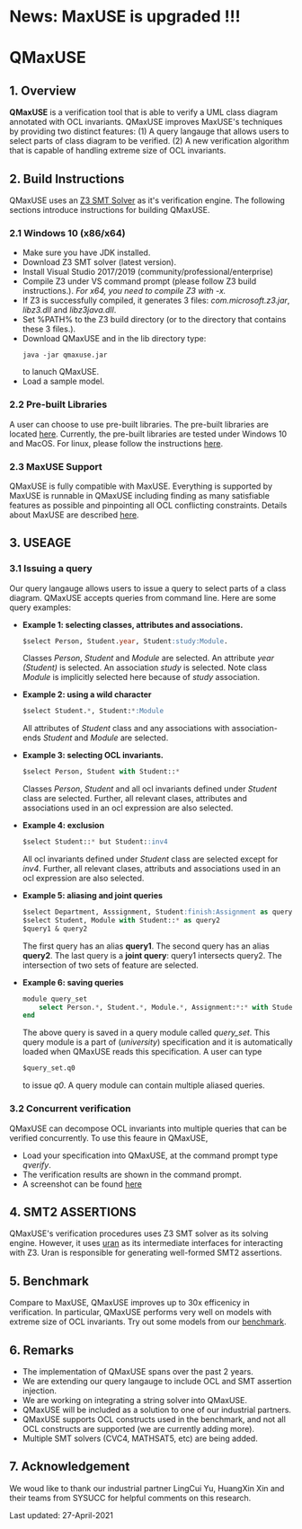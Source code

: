 
# News: MaxUSE is upgraded !!!
# QMaxUSE

## 1. Overview
**QMaxUSE** is a verification tool that is able to verify a UML class diagram annotated with OCL invariants. QMaxUSE improves MaxUSE's techniques by providing two distinct features: (1) A query langauge that allows users to select parts of class diagram to be verified. (2) A new verification algorithm that is capable of handling extreme size of OCL invariants. 

## 2. Build Instructions
QMaxUSE uses an [Z3 SMT Solver](https://github.com/Z3Prover/z3) as it's verification engine. The following sections introduce instructions for building QMaxUSE.

### 2.1 Windows 10 (x86/x64)
* Make sure you have JDK installed. 
* Download Z3 SMT solver (latest version).
* Install Visual Studio 2017/2019 (community/professional/enterprise)
* Compile Z3 under VS command prompt (please follow Z3 build instructions.). *For x64, you need to compile Z3 with -x.* 
* If Z3 is successfully compiled, it generates 3 files: *com.microsoft.z3.jar*, *libz3.dll* and *libz3java.dll*.
* Set %PATH% to the Z3 build directory (or to the directory that contains these 3 files.).
* Download QMaxUSE and in the lib directory type:
	```
	java -jar qmaxuse.jar
	```  
	to lanuch QMaxUSE.
* Load a sample model.


### 2.2 Pre-built Libraries
A user can choose to use pre-built libraries. The pre-built libraries are located [here](./solver). Currently, the pre-built libraries are tested under Windows 10 and MacOS. For linux, please follow the instructions [here](https://github.com/Z3Prover/z3).

### 2.3 MaxUSE Support
QMaxUSE is fully compatible with MaxUSE. Everything is supported by MaxUSE is runnable in QMaxUSE including finding as many satisfiable features as possible and pinpointing all OCL conflicting constraints. Details about MaxUSE are described [here](https://link.springer.com/article/10.1007/s10270-020-00849-8).


## 3. USEAGE

### 3.1 Issuing a query
Our query langauge allows users to issue a query to select parts of a class diagram. QMaxUSE accepts queries from command line. Here are some query examples:

* **Example 1: selecting classes, attributes and associations.**
	```sql
	$select Person, Student.year, Student:study:Module.
	```
	Classes *Person*, *Student* and *Module* are selected. An attribute *year (Student)* is selected. An association *study* is selected. Note class *Module* is implicitly selected here because of *study* association.

* **Example 2: using a wild character**
	```sql
	$select Student.*, Student:*:Module
	```
	All attributes of *Student* class and any associations with association-ends *Student* and *Module* are selected.
	
* **Example 3: selecting OCL invariants.**
	```sql
	$select Person, Student with Student::*
	```	
	Classes *Person*, *Student* and all ocl invariants defined under *Student* class are selected. Further, all relevant clases, attributes and associations used in an ocl expression are also selected.
	
* **Example 4: exclusion**
	```sql
	$select Student::* but Student::inv4
	```
	All ocl invariants defined under *Student* class are selected except for *inv4*. Further, all relevant clases, attributs and associations used in an ocl expression are also selected.

* **Example 5: aliasing and joint queries**
	```sql
	$select Department, Asssignment, Student:finish:Assignment as query1
	$select Student, Module with Student::* as query2
	$query1 & query2
	```
	The first query has an alias **query1**. The second query has an alias **query2**. The last query is a **joint query**: query1 intersects query2. The intersection of two sets of feature are selected.

* **Example 6: saving queries**
	```sql
	module query_set
		select Person.*, Student.*, Module.*, Assignment:*:* with Student::*, Module::* but Person as q0
	end
	```
	The above query is saved in a query module called *query_set*. This query module is a part of (*university*) specification and it is automatically loaded when QMaxUSE reads this specification. A user can type
	```sql
	$query_set.q0
	```
	to issue *q0*. A query module can contain multiple aliased queries.

### 3.2 Concurrent verification
QMaxUSE can decompose OCL invariants into multiple queries that can be verified concurrently. To use this feaure in QMaxUSE,
* Load your specification into QMaxUSE, at the command prompt type *qverify*.
* The verification results are shown in the command prompt.
* A screenshot can be found [here](./query_examples/screenshot.png)
   		   
## 4. SMT2 ASSERTIONS
QMaxUSE's verification procedures uses Z3 SMT solver as its solving engine. However, it uses [uran](https://github.com/classicwuhao/uran) as its intermediate interfaces for interacting with Z3. Uran is responsible for generating well-formed SMT2 assertions.

## 5. Benchmark
Compare to MaxUSE, QMaxUSE improves up to 30x efficenicy in verification. In particular, QMaxUSE performs very well on models with extreme size of OCL invariants. Try out some models from our [benchmark](./query_examples/benchmark).

## 6. Remarks
* The implementation of QMaxUSE spans over the past 2 years. 
* We are extending our query langauge to include OCL and SMT assertion injection. 
* We are working on integrating a string solver into QMaxUSE.
* QMaxUSE will be included as a solution to one of our industrial partners.
* QMaxUSE supports OCL constructs used in the benchmark, and not all OCL constructs are supported (we are currently adding more). 
* Multiple SMT solvers (CVC4, MATHSAT5, etc) are being added.

## 7. Acknowledgement
We woud like to thank our industrial partner LingCui Yu, HuangXin Xin and their teams from SYSUCC for helpful comments on this research. 

Last updated: 27-April-2021
